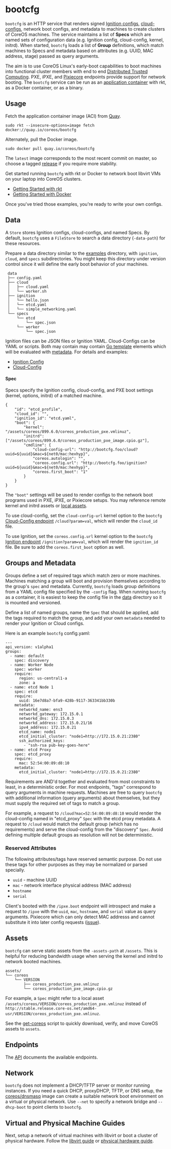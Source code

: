
# bootcfg

`bootcfg` is an HTTP service that renders signed [Ignition configs](https://coreos.com/ignition/docs/latest/what-is-ignition.html), [cloud-configs](https://coreos.com/os/docs/latest/cloud-config.html), network boot configs, and metadata to machines to create clusters of CoreOS machines. The service maintains a list of **Specs** which are named sets of configuration data (e.g. Ignition config, cloud-config, kernel, initrd). When started, `bootcfg` loads a list of **Group** definitions, which match machines to Specs and metadata based on attributes (e.g. UUID, MAC address, stage) passed as query arguments.

The aim is to use CoreOS Linux's early-boot capabilities to boot machines into functional cluster members with end to end [Distributed Trusted Computing](https://coreos.com/blog/coreos-trusted-computing.html). PXE, iPXE, and [Pixiecore](https://github.com/danderson/pixiecore/blob/master/README.api.md) endpoints provide support for network booting. The `bootcfg` service can be run as an [application container](https://github.com/appc/spec) with rkt, as a Docker container, or as a binary.

## Usage

Fetch the application container image (ACI) from [Quay](https://quay.io/repository/coreos/bootcfg?tab=tags).

    sudo rkt --insecure-options=image fetch docker://quay.io/coreos/bootcfg

Alternately, pull the Docker image.

    sudo docker pull quay.io/coreos/bootcfg

The `latest` image corresponds to the most recent commit on master, so choose a tagged [release](https://github.com/coreos/coreos-baremetal/releases) if you require more stability.

Get started running `bootcfg` with rkt or Docker to network boot libvirt VMs on your laptop into CoreOS clusters.

* [Getting Started with rkt](getting-started-rkt.md)
* [Getting Started with Docker](getting-started-docker.md)

Once you've tried those examples, you're ready to write your own configs.

## Data

A `Store` stores Ignition configs, cloud-configs, and named Specs. By default, `bootcfg` uses a `FileStore` to search a data directory (`-data-path`) for these resources.

Prepare a data directory similar to the [examples](../examples) directory, with `ignition`, `cloud`, and `specs` subdirectories. You might keep this directory under version control since it will define the early boot behavior of your machines.

     data
     ├── config.yaml
     ├── cloud
     │   ├── cloud.yaml
     │   └── worker.sh
     ├── ignition
     │   └── hello.json
     │   └── etcd.yaml
     │   └── simple_networking.yaml
     └── specs
         └── etcd
             └── spec.json
         └── worker
             └── spec.json

Ignition files can be JSON files or Ignition YAML. Cloud-Configs can be YAML or scripts. Both may contain may contain [Go template](https://golang.org/pkg/text/template/) elements which will be evaluated with [metadata](#groups-and-metadata). For details and examples:

* [Ignition Config](ignition.md)
* [Cloud-Config](cloud-config.md)

#### Spec

Specs specify the Ignition config, cloud-config, and PXE boot settings (kernel, options, initrd) of a matched machine.

    {
        "id": "etcd_profile",
        "cloud_id": "",
        "ignition_id": "etcd.yaml",
        "boot": {
            "kernel": "/assets/coreos/899.6.0/coreos_production_pxe.vmlinuz",
            "initrd": ["/assets/coreos/899.6.0/coreos_production_pxe_image.cpio.gz"],
            "cmdline": {
                "cloud-config-url": "http://bootcfg.foo/cloud?uuid=${uuid}&mac=${net0/mac:hexhyp}",
                "coreos.autologin": "",
                "coreos.config.url": "http://bootcfg.foo/ignition?uuid=${uuid}&mac=${net0/mac:hexhyp}",
                "coreos.first_boot": "1"
            }
        }
    }

The `"boot"` settings will be used to render configs to the network boot programs used in PXE, iPXE, or Pixiecore setups. You may reference remote kernel and initrd assets or [local assets](#assets).

To use cloud-config, set the `cloud-config-url` kernel option to the `bootcfg` [Cloud-Config endpoint](api.md#cloud-config) `/cloud?param=val`, which will render the `cloud_id` file.

To use Ignition, set the `coreos.config.url` kernel option to the `bootcfg` [Ignition endpoint](api.md#ignition-config) `/ignition?param=val`, which will render the `ignition_id` file. Be sure to add the `coreos.first_boot` option as well.

## Groups and Metadata

Groups define a set of required tags which match zero or more machines. Machines matching a group will boot and provision themselves according to the group's `spec` and metadata. Currently, `bootcfg` loads group definitions from a YAML config file specified by the `-config` flag. When running `bootcfg` as a container, it is easiest to keep the config file in the [data](#data) directory so it is mounted and versioned.

Define a list of named groups, name the `Spec` that should be applied, add the tags required to match the group, and add your own `metadata` needed to render your Ignition or Cloud configs.

Here is an example `bootcfg` config.yaml:

    ---
    api_version: v1alpha1
    groups:
      - name: default
        spec: discovery
      - name: Worker Node
        spec: worker
        require:
          region: us-central1-a
          zone: a
      - name: etcd Node 1
        spec: etcd
        require:
          uuid: 16e7d8a7-bfa9-428b-9117-363341bb330b
        metadata:
          networkd_name: ens3
          networkd_gateway: 172.15.0.1
          networkd_dns: 172.15.0.3
          networkd_address: 172.15.0.21/16
          ipv4_address: 172.15.0.21
          etcd_name: node1
          etcd_initial_cluster: "node1=http://172.15.0.21:2380"
          ssh_authorized_keys:
            - "ssh-rsa pub-key-goes-here"
      - name: etcd Proxy
        spec: etcd_proxy
        require:
          mac: 52:54:00:89:d8:10
        metadata:
          etcd_initial_cluster: "node1=http://172.15.0.21:2380"

Requirements are AND'd together and evaluated from most constraints to least, in a deterministic order. For most endpoints, "tags" correspond to query arguments in machine requests. Machines are free to query `bootcfg` with additional information (query arguments) about themselves, but they must supply the required set of tags to match a group.

For example, a request to `/cloud?mac=52:54:00:89:d8:10` would render the cloud-config named in "etcd_proxy" `Spec` with the etcd proxy metadata. A request to `/cloud` would match the default group (which has no requirements) and serve the cloud-config from the "discovery" `Spec`. Avoid defining multiple default groups as resolution will not be deterministic.

### Reserved Attributes

The following attributes/tags have reserved semantic purpose. Do not use these tags for other purposes as they may be normalized or parsed specially.

* `uuid` - machine UUID
* `mac` - network interface physical address (MAC address)
* `hostname`
* `serial`

Client's booted with the `/ipxe.boot` endpoint will introspect and make a request to `/ipxe` with the `uuid`, `mac`, `hostname`, and `serial` value as query arguments. Pixiecore which can only detect MAC addresss and cannot substitute it into later config requests ([issue](https://github.com/coreos/coreos-baremetal/issues/36)).

## Assets

`bootcfg` can serve static assets from the `-assets-path` at `/assets`. This is helpful for reducing bandwidth usage when serving the kernel and initrd to network booted machines.

    assets/
    └── coreos
        └── VERSION
            ├── coreos_production_pxe.vmlinuz
            └── coreos_production_pxe_image.cpio.gz

For example, a `Spec` might refer to a local asset `/assets/coreos/VERSION/coreos_production_pxe.vmlinuz` instead of `http://stable.release.core-os.net/amd64-usr/VERSION/coreos_production_pxe.vmlinuz`.

See the [get-coreos](../scripts/README.md#get-coreos) script to quickly download, verify, and move CoreOS assets to `assets`.

## Endpoints

The [API](api.md) documents the available endpoints.

## Network

`bootcfg` does not implement a DHCP/TFTP server or monitor running instances. If you need a quick DHCP, proxyDHCP, TFTP, or DNS setup, the [coreos/dnsmasq](../contrib/dnsmasq) image can create a suitable network boot environment on a virtual or physical network. Use `--net` to specify a network bridge and `--dhcp-boot` to point clients to `bootcfg`.

## Virtual and Physical Machine Guides

Next, setup a network of virtual machines with libvirt or boot a cluster of physical hardware. Follow the [libvirt guide](virtual-hardware.md) or [physical hardware guide](physical-hardware.md).
